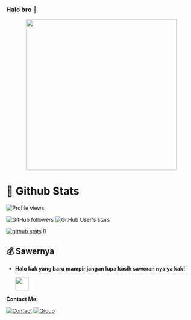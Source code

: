 ### Halo bro 👋 

<p align="center"><a href="https://t.me/DaisySupport_Official"><img src="https://telegra.ph/file/4a0e49b2dfe8fe5b10bbf.mp4" width="400"></a></p>
<p align="center">

#  🐙 **Github Stats**

![Profile views](https://gpvc.arturio.dev/StevanKz)

![GitHub followers](https://img.shields.io/github/followers/StevanKz?style=social)
![GitHub User's stars](https://img.shields.io/github/stars/StevanKz?affiliations=OWNER&style=social)

[![github stats](https://github-readme-stats.vercel.app/api?username=stevankz&show_icons=true&theme=radical)](https://github.com/stevankz)
B

## 💰 **Sawernya**

- **Halo kak yang baru mampir jangan lupa kasih saweran nya ya kak!**

    <a href='https://saweria.co/HugoProject' target='_blank'><img height='25' style='border:0px;height:36px;' src='https://telegra.ph/file/4500bb484f9c0882a6cd5.png?v=a&w=144' border='0' /></a>



**Contact Me:**

[![Contact](https://aleen42.github.io/badges/src/telegram.svg)](https://t.me/GZ_056)
[![Group](https://img.shields.io/badge/dynamic/json?logo=telegram&label=%40HugoSupport&labelColor=282c34&suffix=+members&color=2CA5E0&query=%24.data.totalSubs&url=https%3A%2F%2Fapi.spencerwoo.com%2Fsubstats%2F%3Fsource%3Dtelegram%26queryKey%3DHugoSupport&longCache=true%22)](https://t.me/HugoSupport)
